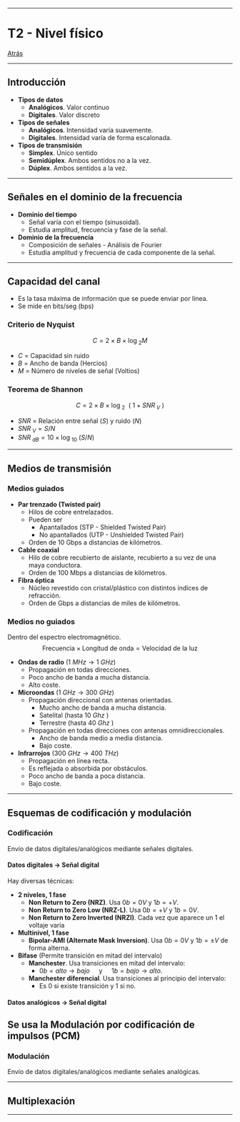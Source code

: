 
---
# T2 - Nivel físico

[Atrás](../README.md)

---
## Introducción

- **Tipos de datos**
	- **Analógicos**. Valor continuo
	- **Digitales**. Valor discreto
- **Tipos de señales**
	- **Analógicos**. Intensidad varía suavemente.
	- **Digitales**.  Intensidad varía de forma escalonada.
- **Tipos de transmisión**
	- **Simplex**. Único sentido
	- **Semidúplex**. Ambos sentidos no a la vez.
	- **Dúplex**. Ambos sentidos a la vez.

---
## Señales en el dominio de la frecuencia

- **Dominio del tiempo**
	- Señal varía con el tiempo (sinusoidal).
	- Estudia amplitud, frecuencia y fase de la señal.
- **Dominio de la frecuencia**
	- Composición de señales - Análisis de Fourier
	- Estudia amplitud y frecuencia de cada componente de la señal.

---
## Capacidad del canal

- Es la tasa máxima de información que se puede enviar por línea.
- Se mide en bits/seg (bps)
### Criterio de Nyquist
$$C = 2\times B\times \log_{\:2} M$$
- $C$ = Capacidad sin ruido
- $B$ = Ancho de banda (Hercios)
- $M$ = Número de niveles de señal (Voltios)
### Teorema de Shannon
$$C = 2\times B\times \log_{\:2}\:\:(\:1 + SNR_{\:V}\:)$$
- $SNR$ = Relación entre señal ($S$) y ruido ($N$)
- $SNR_{\:V} = S/N$ 
- $SNR_{\:dB} = 10\times\log_{\:10}\:(S/N)$


---
## Medios de transmisión
### Medios guiados
- **Par trenzado (Twisted pair)**
	- Hilos de cobre entrelazados.
	- Pueden ser
		- Apantallados (STP - Shielded Twisted Pair)
		- No apantallados (UTP - Unshielded Twisted Pair)
	- Orden de 10 Gbps a distancias de kilómetros.
- **Cable coaxial**
	- Hilo de cobre recubierto de aislante, recubierto a su vez de una maya conductora.
	- Orden de 100 Mbps a distancias de kilómetros.
- **Fibra óptica**
	- Núcleo revestido con cristal/plástico con distintos índices de refracción.
	- Orden de Gbps a distancias de miles de kilómetros.
### Medios no guiados
Dentro del espectro electromagnético.
$$\text{Frecuencia} \times \text{Longitud de onda} = \text{Velocidad de la luz}$$
- **Ondas de radio** ($1\:MHz \to 1\:GHz$)
	- Propagación en todas direcciones.
	- Poco ancho de banda a mucha distancia.
	- Alto coste.
- **Microondas** ($1\:GHz \to 300\:GHz$)
	- Propagación direccional con antenas orientadas.
		- Mucho ancho de banda a mucha distancia.
		- Satelital (hasta $10\:Ghz$ )
		- Terrestre (hasta $40\:Ghz$ )
	- Propagación en todas direcciones con antenas omnidireccionales.
		- Ancho de banda medio a media distancia.
		- Bajo coste.
- **Infrarrojos** ($300\:GHz \to 400\:THz$)
	- Propagación en línea recta.
	- Es reflejada o absorbida por obstáculos.
	- Poco ancho de banda a poca distancia.
	- Bajo coste.

---
## Esquemas de codificación y modulación
### Codificación
Envío de datos digitales/analógicos mediante señales digitales.
#### Datos digitales -> Señal digital
Hay diversas técnicas:
- **2 niveles, 1 fase**
	- **Non Return to Zero (NRZ)**. Usa $0b = 0V$ y $1b = +V$.
	- **Non Return to Zero Low (NRZ-L)**. Usa $0b = +V$ y $1b = 0V$.
	- **Non Return to Zero Inverted (NRZI)**. Cada vez que aparece un 1 el voltaje varía
- **Multinivel, 1 fase**
	- **Bipolar-AMI (Alternate Mask Inversion)**. Usa $0b = 0V$ y $1b = \pm V$ de forma alterna.
- **Bifase** (Permite transición en mitad del intervalo)
	- **Manchester**. Usa transiciones en mitad del intervalo:
		- $0b = alto \to bajo\quad$ y $\quad1b = bajo \to alto$.
	- **Manchester diferencial**.  Usa transiciones al principio del intervalo:
		- Es $0$ si existe transición y $1$ si no.
#### Datos analógicos -> Señal digital
Se usa la Modulación por codificación de impulsos (PCM)
- 
### Modulación
Envío de datos digitales/analógicos mediante señales analógicas.

---
## Multiplexación



---